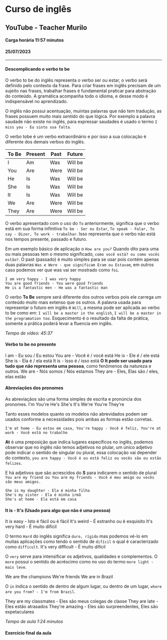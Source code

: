 # Curso de inglês

## YouTube - Teacher Murilo

#### Carga horária 11:57 minutos

#### 25/07/2023

---

#### Descomplicando o verbo to be

O verbo to be do inglês representa o verbo ser ou estar, o verbo será definido pelo contexto da frase.
Para criar frases em inglês precisam de um sujeito nas frases, trabalhar frases é fundamental praticar para abstração do conteúdo. A gramática acompanha todo o idioma, e desse modo é indispensável no aprendizado.

O inglês não possui acentuação, muintas palavras que não tem tradução, as frases possuem muito mais _sentido_ do que lógica. Por exemplo a palavra saudade não existe no inglês, para expressar saudades é usado o termo `I miss you - Eu sinto sua falta`.

O verbo tobe é um verbo extraordinário e por isso a sua colocação é diferente dos demais verbos do inglês.

| **To Be** | **Present** | **Past** | **Future** |
| --------- | ----------- | -------- | ---------- |
| I         | Am          | Was      | Will be    |
| You       | Are         | Were     | Will be    |
| He        | Is          | Was      | Will be    |
| She       | Is          | Was      | Will be    |
| It        | Is          | Was      | Will be    |
| We        | Are         | Were     | Will be    |
| They      | Are         | Were     | Will be    |

O verbo apresentado com o uso do `To` anteriormente, significa que o verbo está em sua forma infinitiva `To be - Ser ou Estar`, `To speak - Falar, To say - Dizer, To work - trabalhar`. Isso representa que o verbo não está nos tempos presente, passado e futuro.

Em um exemplo básico de aplicação o `How are you?` Quando dito para uma ou mais pessoas tem o mesmo significado, `como você está? ou como vocês estão?`. O past (passado) é muito simples para se usar pois contém apenas duas palavras `Was e Were - que significam Eram ou Estavam`, em outros caso podemos ver que was vai ser mostrado como `foi`.

```
I am very happy - I was very happy
You are good friends - You were good friends
He is a fantastic men - He was a fantastic man
```

O verbo **To Be** sempre será diferente dos outros verbos pois ele carrega um conteúdo muito mais extenso que os outros. A palavra usada para representar o futuro em inglês é `Will`, a mesma pode ser aplicada ao verbo to be como em: `I will be a master in the english`, `I will be a master in the programation too`.
Esquecimento é o resultado da falta de prática, somente a prática poderá levar a fluencia em inglês.

_Tempo de vídeo: 45:37_

#### Verbo to be no presente

I am - Eu sou / Eu estou
You are - Você é / você está
He is - Ele é / ele está
She is - Ela é / ela está
It is - Isso é / isso está **O It pode ser usado para tudo que não representa uma pessoa**, como fenômenos da natureza e outros.
We are - Nós somos / Nós estamos
They are - Eles, Elas são / eles, elas estão

#### Abreviações dos pronomes

As abreviaçãos são uma forma simples de escrita e pronúncia dos pronomes.
I'm
You're
He's
She's
It's
We're
You're
They're

Tanto esses modelos quanto os modelos não abrevidados podem ser usados conforme a necessidades pois ambas as formas estão corretas.

`I'm at home - Eu estou em casa, You're happy - Você é feliz, You're at work - Você está no trabalho`

**At** é uma preposição que indica lugares específicos no inglês, podemos observar que no inglês não temos adjetivos no plular, um único adjetivo pode indicar o sentido de singular ou plural, essa colocação vai depender do contexto, `you are happy - Você é ou está feliz ou vocês são ou estão felizes`.

E há adjetivos que são acrescidos do **S** para indicarem o sentido de plural `You are my friend ou You are my friends - Você é meu amigo ou vocês são meus amigos.`

```
She is my daughter - Ela é minha filha
She's my sister - Ela é minha irmã
She's at home - Ela está em casa
```

#### It is - It's (Usado para algo que não é uma pessoa)

It is easy - Isto é fácil ou é fácil
It's weird - É estranho ou é esquisito
It's very hard - É muito difícil

O termo `Hard` do inglês significa `duro, rígido` mas podemos vé-lo em muitas aplicações como tendo o sentido de `difícil` o qual é caracterizado como `difficult`.
It's very difficult - É muito difícil

O `very` serve para intensificar os adjetivos, qualidades e complementos.
O `more` possui o sentido de acréscimo como no uso do termo `more light - mais leve`.

We are the champions
We're friends
We are in Brazil

O `in` indica o sentido de dentro de algum lugar, ou dentro de um lugar, `where are you from? - I'm from Brazil`.

They are my classmates - Eles são meus colegas de classe
They are late - Eles estão atrasados
They're amazing - Eles são surpreendentes, Eles são expetaculares

_Tempo de aula 1:24 minutos_

#### Exercício final da aula
